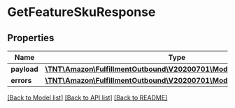 # GetFeatureSkuResponse

## Properties
Name | Type | Description | Notes
------------ | ------------- | ------------- | -------------
**payload** | [**\TNT\Amazon\FulfillmentOutbound\V20200701\Model\GetFeatureSkuResult**](GetFeatureSkuResult.md) |  | [optional] 
**errors** | [**\TNT\Amazon\FulfillmentOutbound\V20200701\Model\ErrorList**](ErrorList.md) |  | [optional] 

[[Back to Model list]](../README.md#documentation-for-models) [[Back to API list]](../README.md#documentation-for-api-endpoints) [[Back to README]](../README.md)


